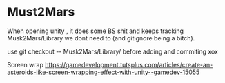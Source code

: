 # Must2Mars

When opening unity , it does some BS shit and keeps tracking Musk2Mars/Library 
we dont need to (and gitignore being a bitch). 

use git checkout -- Musk2Mars/Library/ 
before adding and commiting xox

Screen wrap
https://gamedevelopment.tutsplus.com/articles/create-an-asteroids-like-screen-wrapping-effect-with-unity--gamedev-15055
